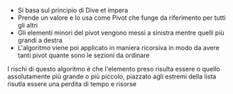 - Si basa sul principio di Dive et impera
- Prende un valore e lo usa come Pivot che funge da riferimento per tutti gli altri
- Gli elementi minori del pivot vengono messi a sinistra mentre quelli più grandi a destra
- L'algoritmo viene poi applicato in maniera ricorsiva in modo da avere tanti pivot quante sono le sezioni da ordinare 

I rischi di questo algoritmo è che l'elemento preso risulta essere o quello assolutamente più grande o più piccolo, piazzato agli estremi della lista risutla essere una perdita di tempo e risorse